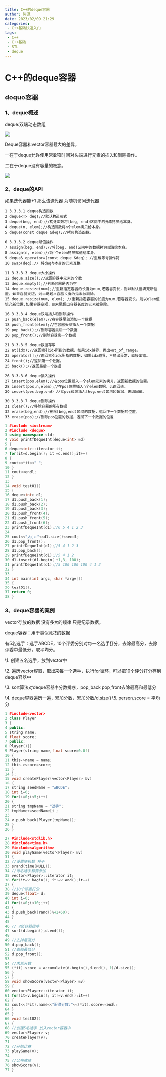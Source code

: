 ```yaml
---
title: C++的deque容器
author: 阿源
date: 2023/02/09 21:29
categories:
 - C++基础快速入门
tags:
 - C++
 - C++基础
 - STL
 - deque
---
```

# C++的deque容器
## deque容器

### 1、deque概述

deque:双端动态数组

![](https://cdn.staticaly.com/gh/clint-sfy/blogcdn@master/img/c_plus/STL4.png)

Deque容器和vector容器最大的差异，

一在于deque允许使用常数项时间对头端进行元素的插入和删除操作。

二在于deque没有容量的概念。

![](https://cdn.staticaly.com/gh/clint-sfy/blogcdn@master/img/c_plus/STL5.png)

### 2、deque的API

如果迭代器能+1 那么该迭代器 为随机访问迭代器

```
1 3.3.3.1 deque构造函数
2 deque<T> deqT;//默认构造形式
3 deque(beg, end);//构造函数将[beg, end)区间中的元素拷贝给本身。
4 deque(n, elem);//构造函数将n个elem拷贝给本身。
5 deque(const deque &deq);//拷贝构造函数。

6 3.3.3.2 deque赋值操作
7 assign(beg, end);//将[beg, end)区间中的数据拷贝赋值给本身。
8 assign(n, elem);//将n个elem拷贝赋值给本身。
9 deque& operator=(const deque &deq); //重载等号操作符
10 swap(deq);// 将deq与本身的元素互换

11 3.3.3.3 deque大小操作
12 deque.size();//返回容器中元素的个数
13 deque.empty();//判断容器是否为空
14 deque.resize(num);//重新指定容器的长度为num,若容器变长，则以默认值填充新位置。如果容器变短，则末尾超出容器长度的元素被删除。
15 deque.resize(num, elem); //重新指定容器的长度为num,若容器变长，则以elem值填充新位置,如果容器变短，则末尾超出容器长度的元素被删除。

16 3.3.3.4 deque双端插入和删除操作
17 push_back(elem);//在容器尾部添加一个数据
18 push_front(elem);//在容器头部插入一个数据
19 pop_back();//删除容器最后一个数据
20 pop_front();//删除容器第一个数据

21 3.3.3.5 deque数据存取
22 at(idx);//返回索引idx所指的数据，如果idx越界，抛出out_of_range。
23 operator[];//返回索引idx所指的数据，如果idx越界，不抛出异常，直接出错。
24 front();//返回第一个数据。
25 back();//返回最后一个数据

26 3.3.3.6 deque插入操作
27 insert(pos,elem);//在pos位置插入一个elem元素的拷贝，返回新数据的位置。
28 insert(pos,n,elem);//在pos位置插入n个elem数据，无返回值。
29 insert(pos,beg,end);//在pos位置插入[beg,end)区间的数据，无返回值。

30 3.3.3.7 deque删除操作
31 clear();//移除容器的所有数据
32 erase(beg,end);//删除[beg,end)区间的数据，返回下一个数据的位置。
33 erase(pos);//删除pos位置的数据，返回下一个数据的位置
```

```cpp
1 #include <iostream>
2 #include <deque>
3 using namespace std;
4 void printfDequeInt(deque<int> &d)
5 {
6 deque<int>::iterator it;
7 for(it=d.begin(); it!=d.end();it++)
8 {
9 cout<<*it<<" ";
10 }
11 cout<<endl;
12 }
13
14 void test01()
15 {
16 deque<int> d1;
17 d1.push_back(1);
18 d1.push_back(2);
19 d1.push_back(3);
20 d1.push_front(4);
21 d1.push_front(5);
22 d1.push_front(6);
23 printfDequeInt(d1);//6 5 4 1 2 3
24
25 cout<<"大小:"<<d1.size()<<endl;
26 d1.pop_front();
27 printfDequeInt(d1);//5 4 1 2 3
28 d1.pop_back();
29 printfDequeInt(d1);//5 4 1 2
30 d1.insert(d1.begin()+1,3, 100);
31 printfDequeInt(d1);//5 100 100 100 4 1 2
32 }
33
34 int main(int argc, char *argv[])
35 {
36 test01();
37 return 0;
38 }
```

### 3、deque容器的案例

vector存放的数据 没有多大的规律 只是纪录数据。

deque容器：用于类似竞技的数据

有5名选手：选手ABCDE，10个评委分别对每一名选手打分，去除最高分，去除评委中最低分，取平均分。

\1. 创建五名选手，放到vector中

\2. 遍历vector容器，取出来每一个选手，执行for循环，可以把10个评分打分存到deque容器中

\3. sort算法对deque容器中分数排序，pop_back pop_front去除最高和最低分

\4. deque容器遍历一遍，累加分数，累加分数/d.size()
\5. person.score = 平均分


```cpp
1 #include<vector>
2 class Player
3 {
4 public:
5 string name;
6 float score;
7 public:
8 Player(){}
9 Player(string name,float score=0.0f)
10 {
11 this‐>name = name;
12 this‐>score=score;
13 }
14 };
15 void createPlayer(vector<Player> &v)
16 {
17 string seedName = "ABCDE";
18 int i=0;
19 for(i=0;i<5;i++)
20 {
21 string tmpName = "选手";
22 tmpName+=seedName[i];
23
24 v.push_back(Player(tmpName));
25 }
26 }

27 #include<stdlib.h>
28 #include<time.h>
29 #include<algorithm>
30 void playGame(vector<Player> &v)
31 {
32 //设置随机数 种子
33 srand(time(NULL));
34 //每名选手都要参加
35 vector<Player>::iterator it;
36 for(it=v.begin(); it!=v.end();it++)
37 {
38 //10个评委打分
39 deque<float> d;
40 int i=0;
41 for(i=0;i<10;i++)
42 {
43 d.push_back(rand()%41+60);
44 }
45
46 // 对d容器排序
47 sort(d.begin(),d.end());
48
49 //去掉最高分
50 d.pop_back();
51 //去掉最低分
52 d.pop_front();
53
54 //求总分数
55 (*it).score = accumulate(d.begin(),d.end(), 0)/d.size();
56 }
57 }
58 void showScore(vector<Player> &v)
59 {
60 vector<Player>::iterator it;
61 for(it=v.begin(); it!=v.end();it++)
62 {
63 cout<<(*it).name<<"所得分数:"<<(*it).score<<endl;
64 }
65 }
66 void test02()
67 {
68 //创建5名选手 放入vector容器中
69 vector<Player> v;
70 createPlayer(v);
71
72 //开始比赛
73 playGame(v);
74
75 //公布成绩
76 showScore(v);
77 }
```